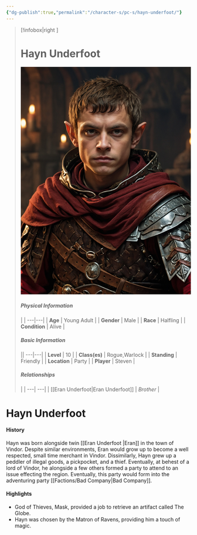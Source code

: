 ```yaml
---
{"dg-publish":true,"permalink":"/character-s/pc-s/hayn-underfoot/"}
---
```


>[!infobox|right ]
># **Hayn Underfoot**
>![Hayn.jpg|cover h-small](/img/user/Attachments/Characters/Hayn.jpg)
>##### **Physical Information**
>| | 
>---|---|
>| **Age** | Young Adult |
>| **Gender** | Male |
>| **Race** | Halfling |
>| **Condition** | Alive |
>##### **Basic Information**
>||
>---|---|
>| **Level** | 10 |
>| **Class(es)** | Rogue,Warlock |
>| **Standing** | Friendly |
>| **Location** | Party |
>| **Player** | Steven |
>##### **Relationships**
>| |
>---| ---|
>| [[Eran Underfoot\|Eran Underfoot]] | *Brother* |

# Hayn Underfoot
#### History
Hayn was born alongside twin [[Eran Underfoot \|Eran]] in the town of Vindor. Despite similar environments, Eran would grow up to become a well respected, small time merchant in Vindor. Dissimilarly, Hayn grew up a peddler of illegal goods, a pickpocket, and a thief. Eventually, at behest of a lord of Vindor, he alongside a few others formed a party to attend to an issue effecting the region. Eventually, this party would form into the adventuring party [[Factions/Bad Company\|Bad Company]].

#### Highlights
- God of Thieves, Mask, provided a job to retrieve an artifact called The Globe.
- Hayn was chosen by the Matron of Ravens, providing him a touch of magic.